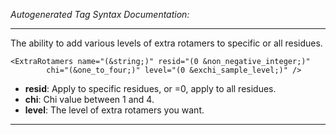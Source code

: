 _Autogenerated Tag Syntax Documentation:_

---
The ability to add various levels of extra rotamers to specific or all residues.

```
<ExtraRotamers name="(&string;)" resid="(0 &non_negative_integer;)"
        chi="(&one_to_four;)" level="(0 &exchi_sample_level;)" />
```

-   **resid**: Apply to specific residues, or =0, apply to all residues.
-   **chi**: Chi value between 1 and 4.
-   **level**: The level of extra rotamers you want.

---
